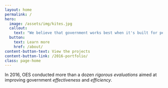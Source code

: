 ```yaml
---
layout: home
permalink: /
hero:
  image: /assets/img/kites.jpg
  callout:
    text: "We believe that government works best when it's built for people."
  button:
    text: Learn more
    href: /about/
content-button-text: View the projects
content-button-link: /2016-portfolio/
class: page-home
---
```

In 2016, OES conducted more than a dozen <em>rigorous evaluations</em> aimed at improving government <em>effectiveness</em> and <em>efficiency</em>.
